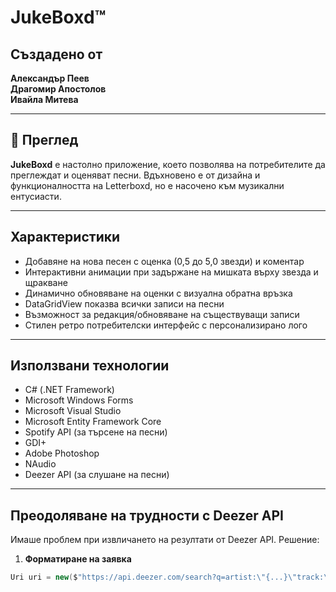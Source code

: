 # JukeBoxd™

## Създадено от
**Александър Пеев**  
**Драгомир Апостолов**  
**Ивайла Митева**

---

## 📖 Преглед
**JukeBoxd** е настолно приложение, което позволява на потребителите да преглеждат и оценяват песни. Вдъхновено е от дизайна и функционалността на Letterboxd, но е насочено към музикални ентусиасти.

---

## Характеристики

- Добавяне на нова песен с оценка (0,5 до 5,0 звезди) и коментар  
- Интерактивни анимации при задържане на мишката върху звезда и щракване  
- Динамично обновяване на оценки с визуална обратна връзка  
- DataGridView показва всички записи на песни  
- Възможност за редакция/обновяване на съществуващи записи  
- Стилен ретро потребителски интерфейс с персонализирано лого  

---

## Използвани технологии

- C# (.NET Framework)  
- Microsoft Windows Forms  
- Microsoft Visual Studio  
- Microsoft Entity Framework Core  
- Spotify API (за търсене на песни)  
- GDI+  
- Adobe Photoshop  
- NAudio  
- Deezer API (за слушане на песни)  

---

## Преодоляване на трудности с Deezer API

Имаше проблем при извличането на резултати от Deezer API. Решение:

1. **Форматиране на заявка**  
```csharp
Uri uri = new($"https://api.deezer.com/search?q=artist:\"{...}\"track:\"{...}\"");
